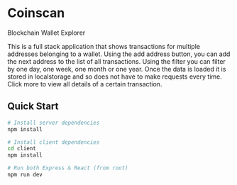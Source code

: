 # Coinscan
Blockchain Wallet Explorer

This is a full stack application that shows transactions for multiple addresses belonging to a wallet.
Using the add address button, you can add the next address to the list of all transactions.
Using the filter you can filter by one day, one week, one month or one year.
Once the data is loaded it is stored in localstorage and so does not have to make requests every time.
Click more to view all details of a certain transaction.

## Quick Start

```bash
# Install server dependencies
npm install

# Install client dependencies
cd client
npm install

# Run both Express & React (from root)
npm run dev
